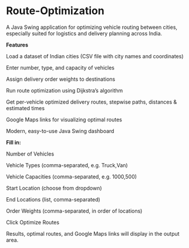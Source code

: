 # Route-Optimization

A Java Swing application for optimizing vehicle routing between cities, especially suited for logistics and delivery planning across India.

**Features**

Load a dataset of Indian cities (CSV file with city names and coordinates)

Enter number, type, and capacity of vehicles

Assign delivery order weights to destinations

Run route optimization using Dijkstra’s algorithm

Get per-vehicle optimized delivery routes, stepwise paths, distances & estimated times

Google Maps links for visualizing optimal routes

Modern, easy-to-use Java Swing dashboard


**Fill in:**

Number of Vehicles

Vehicle Types (comma-separated, e.g. Truck,Van)

Vehicle Capacities (comma-separated, e.g. 1000,500)

Start Location (choose from dropdown)

End Locations (list, comma-separated)

Order Weights (comma-separated, in order of locations)

Click Optimize Routes

Results, optimal routes, and Google Maps links will display in the output area.

